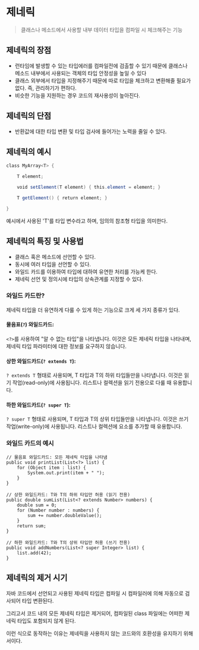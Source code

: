 # 제네릭
> 클래스나 메소드에서 사용할 내부 데이터 타입을 컴파일 시 체크해주는 기능

## 제네릭의 장점
- 런타임에 발생할 수 있는 타입에러를 컴파일전에 검출할 수 있기 때문에 클래스나 메소드 내부에서 사용되는 객체의 타입 안정성을 높일 수 있다
- 클래스 외부에서 타입을 지정해주기 때문에 따로 타입을 체크하고 변환해줄 필요가 없다. 즉, 관리하기가 편하다.
- 비슷한 기능을 지원하는 경우 코드의 재사용성이 높아진다.
## 제네릭의 단점
- 반환값에 대한 타입 변환 및 타입 검사에 들어가는 노력을 줄일 수 있다.

## 제네릭의 예시
```java
class MyArray<T> {

    T element;

    void setElement(T element) { this.element = element; }

    T getElement() { return element; }

}
```
예시에서 사용된 'T'를 타입 변수라고 하며, 임의의 참조형 타입을 의미한다.

## 제네릭의 특징 및 사용법
- 클래스 혹은 메소드에 선언할 수 있다.
- 동시에 여러 타입을 선언할 수 있다.
- 와일드 카드를 이용하여 타입에 대하여 유연한 처리를 가능케 한다.
- 제네릭 선언 및 정의시에 타입의 상속관계를 지정할 수 있다.

### 와일드 카드란?
제네릭 타입을 더 유연하게 다룰 수 있게 하는 기능으로 크게 세 가지 종류가 있다.

#### 물음표(`?`) 와일드카드:
`<?>`를 사용하여 "알 수 없는 타입"을 나타냅니다. 이것은 모든 제네릭 타입을 나타내며, 제네릭 타입 파라미터에 대한 정보를 요구하지 않습니다.
    
#### 상한 와일드카드(`? extends T`):
`? extends T` 형태로 사용되며, T 타입과 T의 하위 타입들만을 나타냽니다. 이것은 읽기 작업(read-only)에 사용됩니다. 리스트나 컬렉션을 읽기 전용으로 다룰 때 유용합니다.
    
#### 하한 와일드카드(`? super T`):
`? super T` 형태로 사용되며, T 타입과 T의 상위 타입들만을 나타냅니다. 이것은 쓰기 작업(write-only)에 사용됩니다. 리스트나 컬렉션에 요소를 추가할 때 유용합니다.
### 와일드 카드의 예시
```
// 물음표 와일드카드: 모든 제네릭 타입을 나타냄
public void printList(List<?> list) {
    for (Object item : list) {
        System.out.print(item + " ");
    }
}

// 상한 와일드카드: T와 T의 하위 타입만 허용 (읽기 전용)
public double sumList(List<? extends Number> numbers) {
    double sum = 0;
    for (Number number : numbers) {
        sum += number.doubleValue();
    }
    return sum;
}

// 하한 와일드카드: T와 T의 상위 타입만 허용 (쓰기 전용)
public void addNumbers(List<? super Integer> list) {
    list.add(42);
}
```

## 제네릭의 제거 시기
자바 코드에서 선언되고 사용된 제네릭 타입은 컴파일 시 컴파일러에 의해 자동으로 검사되어 타입 변환된다.

그리고서 코드 내의 모든 제네릭 타입은 제거되어, 컴파일된 class 파일에는 어떠한 제네릭 타입도 포함되지 않게 된다.

이런 식으로 동작하는 이유는 제네릭을 사용하지 않는 코드와의 호환성을 유지하기 위해서이다.